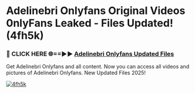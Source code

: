 # Adelinebri Onlyfans Original Videos 0nlyFans Leaked - Files Updated! (4fh5k)

<h3>🔴 CLICK HERE 🌐==►► <a href="https://tinyurl.com/2m67pmp6" rel="nofollow">Adelinebri Onlyfans Updated Files</a></h3>

Get Adelinebri Onlyfans and all content. Now you can access all videos and pictures of Adelinebri Onlyfans. New Updated Files 2025!

[![4fh5k](https://i.imgur.com/H4QAA4z.gif)](https://tinyurl.com/2m67pmp6)